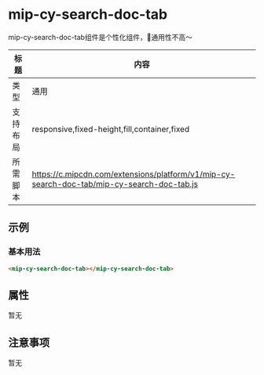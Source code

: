 # mip-cy-search-doc-tab

mip-cy-search-doc-tab组件是个性化组件，通用性不高～

标题|内容
----|----
类型|通用
支持布局|responsive,fixed-height,fill,container,fixed
所需脚本|https://c.mipcdn.com/extensions/platform/v1/mip-cy-search-doc-tab/mip-cy-search-doc-tab.js

## 示例

### 基本用法

```html
<mip-cy-search-doc-tab></mip-cy-search-doc-tab>
```

## 属性

暂无

## 注意事项

暂无
